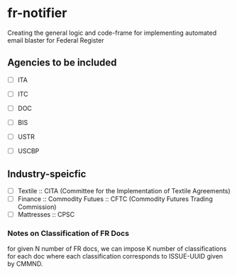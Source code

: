 # fr-notifier
Creating the general logic and code-frame for implementing automated email blaster for Federal Register


## Agencies to be included 
- [ ] ITA
- [ ] ITC
- [ ] DOC
- [ ] BIS
- [ ] USTR
- [ ] USCBP


## Industry-speicfic 
- [ ] Textile :: CITA (Committee for the Implementation of Textile Agreements)
- [ ] Finance :: Commodity Futues :: CFTC (Commodity Futures Trading Commission)
- [ ] Mattresses :: CPSC

### Notes on Classification of FR Docs

for given N number of FR docs, we can impose K number of classifications for each doc where each classification corresponds to ISSUE-UUID given by CMMND.
